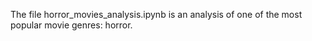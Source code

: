The file horror_movies_analysis.ipynb is an analysis of one of the most popular movie genres: horror.

